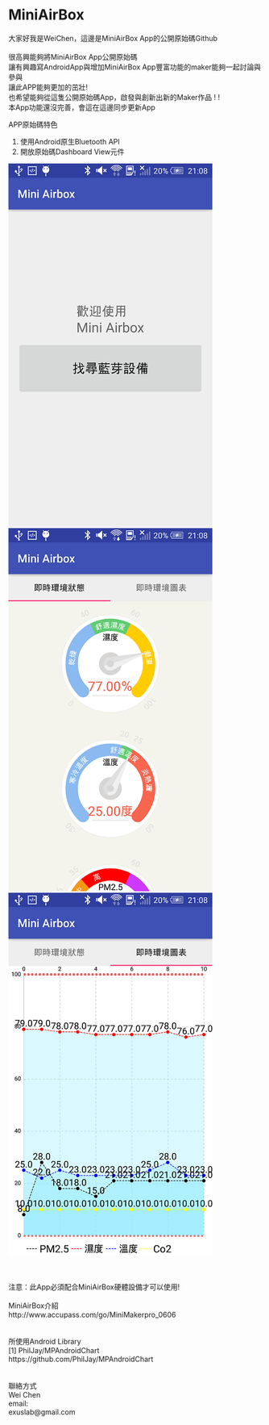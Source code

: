# MiniAirBox

大家好我是WeiChen，這邊是MiniAirBox App的公開原始碼Github
<br/>
<br/>
很高興能夠將MiniAirBox App公開原始碼<br/>
讓有興趣寫AndroidApp與增加MiniAirBox App豐富功能的maker能夠一起討論與參與<br/>
讓此APP能夠更加的茁壯!<br/>
也希望能夠從這隻公開原始碼App，啟發與創新出新的Maker作品 ! ! <br/>
本App功能還沒完善，會這在這邊同步更新App<br/>

APP原始碼特色<br/>
1. 使用Android原生Bluetooth API <br/>
2. 開放原始碼Dashboard View元件 <br/>

![github](https://github.com/crepperman/MiniAirBox/blob/master/img/view1.png "畫面1")<br/>
![github](https://github.com/crepperman/MiniAirBox/blob/master/img/view2.png "畫面2")<br/>
![github](https://github.com/crepperman/MiniAirBox/blob/master/img/view3.png "畫面3")<br/>

<br/>
<br/>
注意：此App必須配合MiniAirBox硬體設備才可以使用! <br/>
<br/>
MiniAirBox介紹<br />
http://www.accupass.com/go/MiniMakerpro_0606<br />
<br/>
<br/>
所使用Android Library<br/>
[1] PhilJay/MPAndroidChart<br/>
https://github.com/PhilJay/MPAndroidChart<br/>
<br/>
<br/>
聯絡方式<br/>
Wei Chen <br/>
email:<br/>
exuslab@gmail.com<br/>
